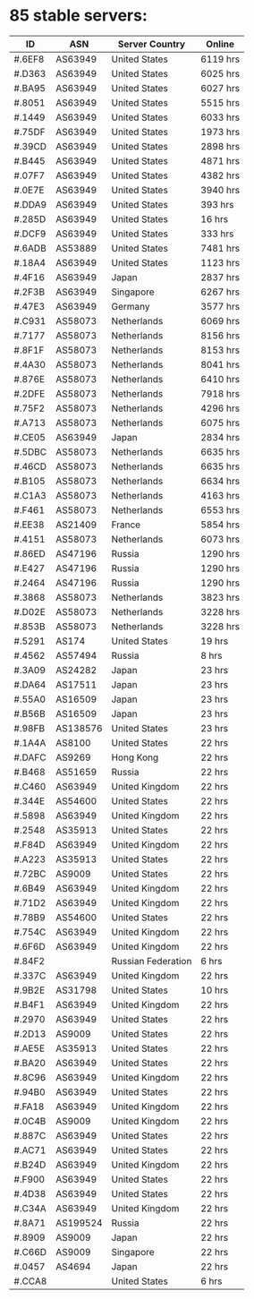 # 85 stable servers:

| ID | ASN | Server Country | Online |
| ------ | ------ | ------ | ------ |
| #.6EF8 | AS63949 | United States | 6119 hrs |
| #.D363 | AS63949 | United States | 6025 hrs |
| #.BA95 | AS63949 | United States | 6027 hrs |
| #.8051 | AS63949 | United States | 5515 hrs |
| #.1449 | AS63949 | United States | 6033 hrs |
| #.75DF | AS63949 | United States | 1973 hrs |
| #.39CD | AS63949 | United States | 2898 hrs |
| #.B445 | AS63949 | United States | 4871 hrs |
| #.07F7 | AS63949 | United States | 4382 hrs |
| #.0E7E | AS63949 | United States | 3940 hrs |
| #.DDA9 | AS63949 | United States | 393 hrs |
| #.285D | AS63949 | United States | 16 hrs |
| #.DCF9 | AS63949 | United States | 333 hrs |
| #.6ADB | AS53889 | United States | 7481 hrs |
| #.18A4 | AS63949 | United States | 1123 hrs |
| #.4F16 | AS63949 | Japan | 2837 hrs |
| #.2F3B | AS63949 | Singapore | 6267 hrs |
| #.47E3 | AS63949 | Germany | 3577 hrs |
| #.C931 | AS58073 | Netherlands | 6069 hrs |
| #.7177 | AS58073 | Netherlands | 8156 hrs |
| #.8F1F | AS58073 | Netherlands | 8153 hrs |
| #.4A30 | AS58073 | Netherlands | 8041 hrs |
| #.876E | AS58073 | Netherlands | 6410 hrs |
| #.2DFE | AS58073 | Netherlands | 7918 hrs |
| #.75F2 | AS58073 | Netherlands | 4296 hrs |
| #.A713 | AS58073 | Netherlands | 6075 hrs |
| #.CE05 | AS63949 | Japan | 2834 hrs |
| #.5DBC | AS58073 | Netherlands | 6635 hrs |
| #.46CD | AS58073 | Netherlands | 6635 hrs |
| #.B105 | AS58073 | Netherlands | 6634 hrs |
| #.C1A3 | AS58073 | Netherlands | 4163 hrs |
| #.F461 | AS58073 | Netherlands | 6553 hrs |
| #.EE38 | AS21409 | France | 5854 hrs |
| #.4151 | AS58073 | Netherlands | 6073 hrs |
| #.86ED | AS47196 | Russia | 1290 hrs |
| #.E427 | AS47196 | Russia | 1290 hrs |
| #.2464 | AS47196 | Russia | 1290 hrs |
| #.3868 | AS58073 | Netherlands | 3823 hrs |
| #.D02E | AS58073 | Netherlands | 3228 hrs |
| #.853B | AS58073 | Netherlands | 3228 hrs |
| #.5291 | AS174 | United States | 19 hrs |
| #.4562 | AS57494 | Russia | 8 hrs |
| #.3A09 | AS24282 | Japan | 23 hrs |
| #.DA64 | AS17511 | Japan | 23 hrs |
| #.55A0 | AS16509 | Japan | 23 hrs |
| #.B56B | AS16509 | Japan | 23 hrs |
| #.98FB | AS138576 | United States | 23 hrs |
| #.1A4A | AS8100 | United States | 22 hrs |
| #.DAFC | AS9269 | Hong Kong | 22 hrs |
| #.B468 | AS51659 | Russia | 22 hrs |
| #.C460 | AS63949 | United Kingdom | 22 hrs |
| #.344E | AS54600 | United States | 22 hrs |
| #.5898 | AS63949 | United Kingdom | 22 hrs |
| #.2548 | AS35913 | United States | 22 hrs |
| #.F84D | AS63949 | United Kingdom | 22 hrs |
| #.A223 | AS35913 | United States | 22 hrs |
| #.72BC | AS9009 | United States | 22 hrs |
| #.6B49 | AS63949 | United Kingdom | 22 hrs |
| #.71D2 | AS63949 | United Kingdom | 22 hrs |
| #.78B9 | AS54600 | United States | 22 hrs |
| #.754C | AS63949 | United Kingdom | 22 hrs |
| #.6F6D | AS63949 | United Kingdom | 22 hrs |
| #.84F2 |  | Russian Federation | 6 hrs |
| #.337C | AS63949 | United Kingdom | 22 hrs |
| #.9B2E | AS31798 | United States | 10 hrs |
| #.B4F1 | AS63949 | United Kingdom | 22 hrs |
| #.2970 | AS63949 | United States | 22 hrs |
| #.2D13 | AS9009 | United States | 22 hrs |
| #.AE5E | AS35913 | United States | 22 hrs |
| #.BA20 | AS63949 | United States | 22 hrs |
| #.8C96 | AS63949 | United Kingdom | 22 hrs |
| #.94B0 | AS63949 | United States | 22 hrs |
| #.FA18 | AS63949 | United Kingdom | 22 hrs |
| #.0C4B | AS9009 | United Kingdom | 22 hrs |
| #.887C | AS63949 | United States | 22 hrs |
| #.AC71 | AS63949 | United States | 22 hrs |
| #.B24D | AS63949 | United Kingdom | 22 hrs |
| #.F900 | AS63949 | United States | 22 hrs |
| #.4D38 | AS63949 | United States | 22 hrs |
| #.C34A | AS63949 | United Kingdom | 22 hrs |
| #.8A71 | AS199524 | Russia | 22 hrs |
| #.8909 | AS9009 | Japan | 22 hrs |
| #.C66D | AS9009 | Singapore | 22 hrs |
| #.0457 | AS4694 | Japan | 22 hrs |
| #.CCA8 |  | United States | 6 hrs |

